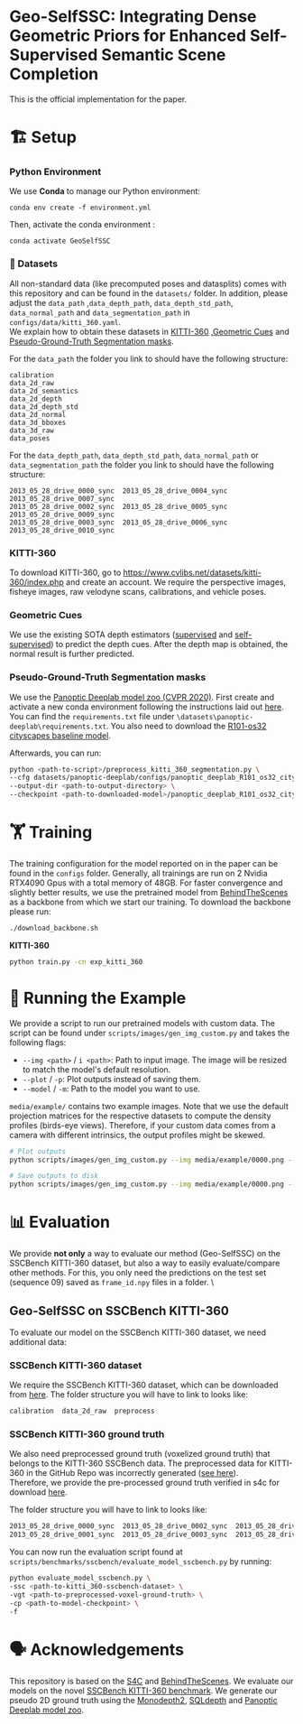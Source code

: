 # Geo-SelfSSC: Integrating Dense Geometric Priors for Enhanced Self-Supervised Semantic Scene Completion

This is the official implementation for the paper. 

# 🏗️️ Setup

### Python Environment

We use **Conda** to manage our Python environment:
```shell
conda env create -f environment.yml
```
Then, activate the conda environment :
```shell
conda activate GeoSelfSSC
```

### 💾 Datasets

All non-standard data (like precomputed poses and datasplits) comes with this repository and can be found in the `datasets/` folder.
In addition, please adjust the `data_path` ,`data_depth_path`, `data_depth_std_path`, `data_normal_path` and `data_segmentation_path` in `configs/data/kitti_360.yaml`.\
We explain how to obtain these datasets in [KITTI-360](#KITTI-360) ,[Geometric Cues](#Geometric-Cues)
and [Pseudo-Ground-Truth Segmentation masks](#pseudo-ground-truth-segmentation-masks).

For the `data_path` the folder you link to should have the following structure:

```shell
calibration 
data_2d_raw
data_2d_semantics
data_2d_depth
data_2d_depth_std
data_2d_normal
data_3d_bboxes
data_3d_raw
data_poses
```
For the `data_depth_path`, `data_depth_std_path`, `data_normal_path` or `data_segmentation_path` the folder you link to should have the following structure:

```shell
2013_05_28_drive_0000_sync  2013_05_28_drive_0004_sync  2013_05_28_drive_0007_sync
2013_05_28_drive_0002_sync  2013_05_28_drive_0005_sync  2013_05_28_drive_0009_sync
2013_05_28_drive_0003_sync  2013_05_28_drive_0006_sync  2013_05_28_drive_0010_sync
```


### KITTI-360

To download KITTI-360, go to https://www.cvlibs.net/datasets/kitti-360/index.php and create an account.
We require the perspective images, fisheye images, raw velodyne scans, calibrations, and vehicle poses.

### Geometric Cues
We use the existing SOTA depth estimators ([supervised](https://github.com/hisfog/SfMNeXt-Impl) and [self-supervised](https://github.com/nianticlabs/monodepth2)) to predict the depth cues. 
After the depth map is obtained, the normal result is further predicted.


### Pseudo-Ground-Truth Segmentation masks

We use the [Panoptic Deeplab model zoo (CVPR 2020)](https://github.com/bowenc0221/panoptic-deeplab/tree/master).
First create and activate a new conda environment following the instructions laid out [here](https://github.com/bowenc0221/panoptic-deeplab/blob/master/tools/docs/INSTALL.md). \
You can find the `requirements.txt` file under `\datasets\panoptic-deeplab\requirements.txt`.
You also need to download the [R101-os32 cityscapes baseline model](https://github.com/bowenc0221/panoptic-deeplab/blob/master/tools/docs/MODEL_ZOO.md).

Afterwards, you can run:

```bash
python <path-to-script>/preprocess_kitti_360_segmentation.py \
--cfg datasets/panoptic-deeplab/configs/panoptic_deeplab_R101_os32_cityscapes.yaml \
--output-dir <path-to-output-directory> \
--checkpoint <path-to-downloaded-model>/panoptic_deeplab_R101_os32_cityscapes.pth
```

# 🏋 Training

The training configuration for the model reported on in the paper can be found in the `configs` folder.
Generally, all trainings are run on 2 Nvidia RTX4090 Gpus with a total memory of 48GB. 
For faster convergence and slightly better results, we use the pretrained model from [BehindTheScenes](https://fwmb.github.io/bts/)
as a backbone from which we start our training. To download the backbone please run:

```bash
./download_backbone.sh
```

**KITTI-360**

```bash
python train.py -cn exp_kitti_360
```

# 🏃 Running the Example

We provide a script to run our pretrained models with custom data.
The script can be found under `scripts/images/gen_img_custom.py` and takes the following flags:

- `--img <path>` / `i <path>`: Path to input image. The image will be resized to match the model's default resolution.
- `--plot` / `-p`: Plot outputs instead of saving them.
- `--model` / `-m`: Path to the model you want to use.

`media/example/` contains two example images. Note that we use the default projection matrices for the respective datasets 
to compute the density profiles (birds-eye views). 
Therefore, if your custom data comes from a camera with different intrinsics, the output profiles might be skewed.

```bash
# Plot outputs
python scripts/images/gen_img_custom.py --img media/example/0000.png --model /out/kitti_360/kitti_360_backend-None-1_20240903-201557 --plot

# Save outputs to disk
python scripts/images/gen_img_custom.py --img media/example/0000.png --model --model /out/kitti_360/<model-name>
```

# 📊 Evaluation

We provide **not only** a way to evaluate our method (Geo-SelfSSC) on the SSCBench KITTI-360 dataset, 
but also a way to easily evaluate/compare other methods. For this, you only need the predictions on the test set 
(sequence 09) saved as `frame_id.npy` files in a folder. \

## Geo-SelfSSC on SSCBench KITTI-360

To evaluate our model on the SSCBench KITTI-360 dataset, we need additional data:

### SSCBench KITTI-360 dataset

We require the SSCBench KITTI-360 dataset, which can be downloaded from [here](https://github.com/ai4ce/SSCBench/tree/main/dataset/KITTI-360).
The folder structure you will have to link to looks like:

```bash
calibration  data_2d_raw  preprocess
```

### SSCBench KITTI-360 ground truth

We also need preprocessed ground truth (voxelized ground truth) that belongs to the KITTI-360 SSCBench data. 
The preprocessed data for KITTI-360 in the GitHub Repo was incorrectly generated ([see here](https://github.com/ai4ce/SSCBench/issues/9)).\
Therefore, we provide the pre-processed ground truth verified in s4c for download [here](https://cvg.cit.tum.de/webshare/g/s4c/voxel_gt.zip).

The folder structure you will have to link to looks like:

```bash
2013_05_28_drive_0000_sync  2013_05_28_drive_0002_sync  2013_05_28_drive_0004_sync  2013_05_28_drive_0006_sync  2013_05_28_drive_0009_sync
2013_05_28_drive_0001_sync  2013_05_28_drive_0003_sync  2013_05_28_drive_0005_sync  2013_05_28_drive_0007_sync  2013_05_28_drive_0010_sync
```

You can now run the evaluation script found at `scripts/benchmarks/sscbench/evaluate_model_sscbench.py` by running:

```bash
python evaluate_model_sscbench.py \
-ssc <path-to-kitti_360-sscbench-dataset> \
-vgt <path-to-preprocessed-voxel-ground-truth> \
-cp <path-to-model-checkpoint> \
-f
```


# 🗣️ Acknowledgements

This repository is based on the [S4C](https://github.com/ahayler/s4c) and [BehindTheScenes](https://fwmb.github.io/bts/). 
We evaluate our models on the novel [SSCBench KITTI-360 benchmark](https://github.com/ai4ce/SSCBench). 
We generate our pseudo 2D ground truth using the [Monodepth2](https://github.com/nianticlabs/monodepth2), [SQLdepth](https://github.com/hisfog/SfMNeXt-Impl) and [Panoptic Deeplab model zoo](https://github.com/bowenc0221/panoptic-deeplab/tree/master).

